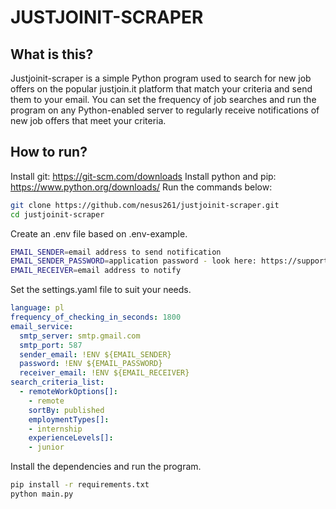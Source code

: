 # JUSTJOINIT-SCRAPER
## What is this?

Justjoinit-scraper is a simple Python program used to search for new job offers on the popular justjoin.it platform that match your criteria and send them to your email. You can set the frequency of job searches and run the program on any Python-enabled server to regularly receive notifications of new job offers that meet your criteria.


## How to run? 

Install git: https://git-scm.com/downloads
Install python and pip: https://www.python.org/downloads/
Run the commands below:
```sh
git clone https://github.com/nesus261/justjoinit-scraper.git
cd justjoinit-scraper
```

Create an .env file based on .env-example.
```sh
EMAIL_SENDER=email address to send notification
EMAIL_SENDER_PASSWORD=application password - look here: https://support.google.com/accounts/answer/185833?hl=pl
EMAIL_RECEIVER=email address to notify
```
Set the settings.yaml file to suit your needs.
```yaml
language: pl
frequency_of_checking_in_seconds: 1800
email_service:
  smtp_server: smtp.gmail.com
  smtp_port: 587
  sender_email: !ENV ${EMAIL_SENDER}
  password: !ENV ${EMAIL_PASSWORD}
  receiver_email: !ENV ${EMAIL_RECEIVER}
search_criteria_list: 
  - remoteWorkOptions[]: 
    - remote
    sortBy: published
    employmentTypes[]: 
    - internship
    experienceLevels[]:
    - junior
```
Install the dependencies and run the program.
```sh
pip install -r requirements.txt
python main.py
```
